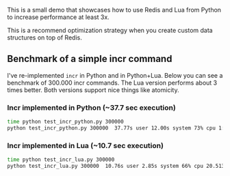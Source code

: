 This is a small demo that showcases how to use Redis and Lua from Python to increase performance at least 3x.

This is a recommend optimization strategy when you create custom data structures on top of Redis.


## Benchmark of a simple incr command
I've re-implemented `incr` in Python and in Python+Lua. Below you can see a benchmark of 300.000 incr commands. The Lua version performs about 3 times better. Both versions support nice things like atomicity. 


### Incr implemented in Python (~37.7 sec execution) 
```bash
time python test_incr_python.py 300000
python test_incr_python.py 300000  37.77s user 12.00s system 73% cpu 1:07.73 total
```


### Incr implemented in Lua (~10.7 sec execution) 
```bash
time python test_incr_lua.py 300000
python test_incr_lua.py 300000  10.76s user 2.85s system 66% cpu 20.513 total
```
